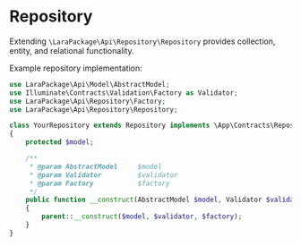 # Repository


Extending `\LaraPackage\Api\Repository\Repository` provides collection, entity, and relational functionality.

Example repository implementation: 

```php
use LaraPackage\Api\Model\AbstractModel;
use Illuminate\Contracts\Validation\Factory as Validator;
use LaraPackage\Api\Repository\Factory;
use LaraPackage\Api\Repository\Repository;

class YourRepository extends Repository implements \App\Contracts\Repository\YourRepository
{
    protected $model;

    /**
     * @param AbstractModel     $model
     * @param Validator         $validator
     * @param Factory           $factory
     */
    public function __construct(AbstractModel $model, Validator $validator, Factory $factory)
    {
        parent::__construct($model, $validator, $factory);
    }
}
```
